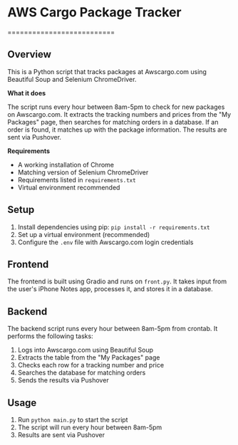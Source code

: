 # AWS Cargo Package Tracker
==========================

**Overview**
------------

This is a Python script that tracks packages at Awscargo.com using Beautiful Soup and Selenium ChromeDriver.

**What it does**

The script runs every hour between 8am-5pm to check for new packages on Awscargo.com. It extracts the tracking numbers and prices from 
the "My Packages" page, then searches for matching orders in a database. If an order is found, it matches up with the package 
information. The results are sent via Pushover.

**Requirements**

*   A working installation of Chrome
*   Matching version of Selenium ChromeDriver
*   Requirements listed in `requirements.txt`
*   Virtual environment recommended

**Setup**
---------

1.  Install dependencies using pip: `pip install -r requirements.txt`
2.  Set up a virtual environment (recommended)
3.  Configure the `.env` file with Awscargo.com login credentials

**Frontend**
------------

The frontend is built using Gradio and runs on `front.py`. It takes input from the user's iPhone Notes app, processes it, and stores 
it in a database.

**Backend**
------------

The backend script runs every hour between 8am-5pm from crontab. It performs the following tasks:

1.  Logs into Awscargo.com using Beautiful Soup
2.  Extracts the table from the "My Packages" page
3.  Checks each row for a tracking number and price
4.  Searches the database for matching orders
5.  Sends the results via Pushover

**Usage**
--------

1.  Run `python main.py` to start the script
2.  The script will run every hour between 8am-5pm
3.  Results are sent via Pushover
